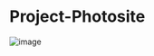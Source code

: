 # Project-Photosite

![image](https://github.com/user-attachments/assets/8d38cf2d-927b-4a88-b836-b3240d0a1f05)
